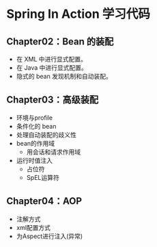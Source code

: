 # Spring In Action  学习代码

## Chapter02：Bean 的装配

- 在 XML 中进行显式配置。
- 在 Java 中进行显式配置。
- 隐式的 bean 发现机制和自动装配。

## Chapter03：高级装配

- 环境与profile
- 条件化的 bean
- 处理自动装配的歧义性
- bean的作用域
    - 用会话和请求作用域
- 运行时值注入
    - 占位符
    - SpEL运算符

## Chapter04：AOP

- 注解方式
- xml配置方式
- 为Aspect进行注入(异常)
